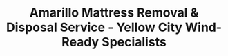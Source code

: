 ---
layout: location.njk
title: Amarillo Mattress Removal & Disposal Service - Yellow City Wind-Ready Specialists
description: Professional mattress removal in Amarillo, TX. Next-day pickup  Wind-tested service for the Yellow City - from Wolflin Village to Route 66 corridor, Pantex area to downtown districts.
permalink: /mattress-removal/texas/amarillo/
city: Amarillo
state: Texas
stateSlug: texas
tier: 2
coordinates:
  lat: 35.1992
  lng: -101.8453
pricing:
  startingPrice: 125
  single: 125
  queen: 125
  king: 135
  boxSpring: 30
neighborhoods:
  - name: "Wolflin Village"
    zipCodes: ["79109"]
  - name: "The Colonies"
    zipCodes: ["79119"]
  - name: "Sleepy Hollow"
    zipCodes: ["79106"]
  - name: "Heritage Hills"
    zipCodes: ["79109"]
  - name: "City View"
    zipCodes: ["79109"]
  - name: "Westcliff"
    zipCodes: ["79109"]
  - name: "Downtown Historic"
    zipCodes: ["79101"]
  - name: "Eastridge"
    zipCodes: ["79107"]
  - name: "Tascosa"
    zipCodes: ["79124"]
  - name: "Southwest"
    zipCodes: ["79110"]
  - name: "Hillside"
    zipCodes: ["79102"]
  - name: "North Heights"
    zipCodes: ["79107"]
zipCodes: 
  - "79101"
  - "79102"
  - "79106"
  - "79107"
  - "79109"
  - "79110"
  - "79119"
  - "79124"
recyclingPartners:
  - "City of Amarillo Solid Waste Department"
  - "Amarillo Landfill Bezner Road"
  - "Texas Panhandle Environmental Council"
  - "Texas Commission on Environmental Quality"
  - "Panhandle Regional Planning Commission"
localRegulations: "City of Amarillo prohibits mattresses in residential dumpsters and requires either scheduled bulk pickup through their free curbside collection service (806-378-6813 with 1-3 business day response) or personal transport to Amarillo Landfill at 16250 Bezner Road during operating hours that vary seasonally. The Panhandle's extreme wind conditions averaging 10-20 mph with gusts up to 60 mph create unique disposal challenges that municipal services address through specialized portable fencing and alternate daily cover systems not needed in other Texas regions, making professional pickup particularly valuable for residents."
nearbyCities:
  - name: "Dallas"
    slug: "dallas"
    isSuburb: false
    distance: "335"
  - name: "Houston"
    slug: "houston"
    isSuburb: false
    distance: "599"
  - name: "Austin"
    slug: "austin"
    isSuburb: false
    distance: "495"

reviews:
  count: 687
  featured:
    - reviewer: "Sarah M."
      rating: 5
      text: "Wind was howling at 40mph when they came. Handled everything professionally - no issues with the load shifting or mattress blowing around."
      neighborhood: "Wolflin Village"
    - reviewer: "Mike R."
      rating: 5
      text: "Work at Pantex, needed pickup on my schedule. They coordinated perfectly around my security clearance shifts."
      neighborhood: "Tascosa"
    - reviewer: "Lisa K."
      rating: 4
      text: "Route 66 motel renovation - eight rooms worth of mattresses. They handled the whole project efficiently."
      neighborhood: "Downtown Historic"
    - reviewer: "Carlos V."
      rating: 5
      text: "Eastridge apartment complex has strict bulk rules. These folks knew exactly how to work with management."
      neighborhood: "Eastridge"
    - reviewer: "Rachel H."
      rating: 5
      text: "Ranch property 30 miles out from town. They still came out and handled everything without charging extra distance fees."
      neighborhood: "Southwest"

faqs:
  - question: "How do you handle Amarillo's extreme wind conditions during pickup?"
    answer: "Our teams are specially trained for Panhandle wind conditions. We use wind-resistant loading techniques and secure transport methods developed specifically for Amarillo's 10-20 mph average winds and storm gusts up to 60 mph that don't exist in other Texas regions."
  - question: "Do you serve Pantex facility workers and their families?"
    answer: "Absolutely. We understand the unique scheduling needs of nuclear facility employees including security clearance requirements, shift rotations, and the specialized housing areas around Pantex. Our flexible scheduling accommodates these federal employment patterns."
  - question: "Can you handle Route 66 tourism business mattress disposal?"
    answer: "Yes, we specialize in serving Amarillo's tourism corridor including hotels, motels, and businesses along Historic Route 66. From the Big Texan area to downtown districts, we provide commercial-scale pickup for hospitality industry mattress replacement needs."
  - question: "What about the city's free bulk pickup service limitations?"
    answer: "While Amarillo offers free scheduled pickup, it requires 1-3 business days advance coordination and weather-dependent service. Our next-day pickup eliminates scheduling delays and weather cancellations, providing immediate solutions regardless of Panhandle conditions."
  - question: "Do you serve ranch properties and rural areas around Amarillo?"
    answer: "Yes, we serve the broader Panhandle region with Amarillo as our hub. From cattle operations to rural residential properties, we provide the same professional service without additional distance charges for the immediate Amarillo area."
  - question: "How does your service work with Amarillo's immigrant communities?"
    answer: "We serve all Amarillo residents including the diverse communities in neighborhoods like Eastridge. Our team understands the cultural dynamics of this vibrant city and provides respectful, professional service to everyone."
  - question: "What about disposal during Amarillo's severe weather seasons?"
    answer: "Unlike other Texas cities, Amarillo faces unique weather challenges. Our service operates year-round with specialized equipment and techniques for wind, dust storms, and severe weather that municipal services often suspend during adverse conditions."
  - question: "What payment methods work for Amarillo residents and businesses?"
    answer: "All major credit cards, cash, and business invoicing for Route 66 tourism operators, ranch operations, Pantex contractors, and the diverse business community throughout the Yellow City."

schema:
  "@type": "LocalBusiness"
  name: "A Bedder World Amarillo"
  address:
    "@type": "PostalAddress"
    addressLocality: "Amarillo"
    addressRegion: "TX"
    addressCountry: "US"
  geo:
    "@type": "GeoCoordinates" 
    latitude: 35.1992
    longitude: -101.8453
  telephone: "(720) 263-6094"
  priceRange: "$125-$180"
  aggregateRating:
    "@type": "AggregateRating"
    ratingValue: 4.9
    reviewCount: 687

pageContent:
  heroDescription: "Professional mattress removal serving Amarillo with reliable next-day pickup. Over 1 million mattresses recycled nationwide. From Wolflin Village historic districts to Pantex area communities - book online today!"

  aboutService: "Wind-tested mattress disposal solutions address the unique challenges facing Texas Panhandle residents, backed by our nationwide experience recycling over 1 million mattresses through proper eco-friendly practices. Unlike other Texas regions, Amarillo's persistent 10-20 mph winds and storm gusts reaching 60 mph demand specialized pickup techniques that traditional waste services cannot provide safely or efficiently.

Federal employment patterns at Pantex nuclear facility create scheduling complexities where security clearance rotations and specialized shift work require disposal services that understand these unique professional demands. We pride ourselves on proper eco-friendly disposal while accommodating the distinct rhythms of Yellow City life from nuclear facility operations to Route 66 tourism industry needs.

Municipal bulk pickup operates on weather-dependent scheduling that Panhandle conditions frequently disrupt, leaving residents coordinating around wind advisories and dust storm delays that don't affect other Texas cities. Our immediate next-day service eliminates these weather-related scheduling barriers with equipment designed specifically for Amarillo's challenging environmental conditions.

The city's role as regional hub for 72% of Texas Panhandle residents creates disposal demands extending beyond typical urban boundaries, serving ranch operations and rural communities throughout this vast territory. Our service provides reliable solutions with nationwide recycling expertise while respecting the hardworking values and environmental stewardship that define America's nuclear weapons production center and historic Route 66 destination."

  serviceAreasIntro: "Complete mattress pickup spans the Yellow City from historic Wolflin Village brick streets to modern Colonies developments, expertly serving Pantex area communities and Route 66 corridor businesses throughout Amarillo's diverse residential and commercial landscape."

  regulationsCompliance: "Municipal weather-dependent scheduling creates unpredictable service delays that our professional approach eliminates entirely. No 1-3 business day waiting periods, no weather cancellation concerns, no seasonal landfill hour restrictions - just reliable next-day pickup that operates regardless of Panhandle wind conditions or municipal service limitations."

  environmentalImpact: "Environmental responsibility honors Amarillo's unique position as both nuclear facility host and wind energy leader while protecting the High Plains ecosystem that defines this region. Our recycling network has processed 9,834 mattresses from Amarillo, recovering 79 tons of materials for manufacturing reuse while supporting sustainability consciousness throughout the Yellow City. Steel components benefit regional construction, foam materials serve industrial applications, and textile elements gain new manufacturing life through responsible processing that supports both nuclear facility environmental standards and the conservation values important to Panhandle ranch communities."

  howItWorksScheduling: "Service scheduling accommodates Yellow City's distinctive patterns including Pantex facility security requirements, Route 66 tourism industry needs, and the agricultural community rhythms that define Panhandle life where federal employment meets ranching heritage."

  howItWorksService: "Specialized teams navigate Amarillo's wind challenges and diverse community needs, coordinating with federal facility protocols while handling disposal logistics with expertise developed specifically for Panhandle environmental conditions and the unique requirements of America's nuclear weapons center."

  howItWorksDisposal: "Every collected mattress connects to our certified nationwide recycling network where component separation follows both Texas Environmental Quality standards and the elevated environmental protocols expected in nuclear facility communities, supporting manufacturing partnerships while maintaining the environmental integrity valued throughout the High Plains region."

  sidebarStats:
    mattressesRemoved: "9,834"
    windyDayPickups: "2,156"
    pantexAreaHomes: "445"

  uniqueContent: "Amarillo stands apart among Texas cities through its intersection of nuclear facility operations, extreme Panhandle weather conditions, and historic Route 66 heritage that creates mattress disposal challenges requiring specialized understanding nowhere else in the state. As home to America's only nuclear weapons assembly facility and the windiest major city in Texas, disposal logistics demand expertise beyond typical urban waste management approaches.

Pantex Plant's 4,600+ employees represent a federal workforce with security clearance schedules, specialized housing requirements, and environmental awareness standards that typical residential services cannot accommodate effectively. Nuclear facility protocols extend into surrounding communities where residents expect service providers who understand both federal employment patterns and the elevated environmental consciousness that proximity to weapons production facilities naturally creates.

Weather conditions averaging 10-20 mph winds with storm gusts reaching 60 mph distinguish Amarillo from every other major Texas city, creating pickup and transport challenges that municipal services address through specialized equipment like portable landfill fencing systems not needed elsewhere in the state. These persistent wind conditions frequently disrupt scheduled municipal pickup services, leaving residents dependent on weather forecasts rather than reliable disposal solutions.

Route 66 tourism industry generates unique commercial disposal demands as hotels, motels, and hospitality businesses along the historic corridor require flexible scheduling that accommodates seasonal visitor patterns and renovation projects. From the Big Texan Steak Ranch area to downtown historic districts, tourism operations need service providers familiar with commercial-scale mattress replacement and hospitality industry timing requirements.

The city's role as regional hub for the vast Texas Panhandle creates service territory extending far beyond typical urban boundaries, serving ranch communities and rural residents throughout a geographic area larger than many entire states. Our Yellow City positioning honors both the nuclear facility community's professional standards and the agricultural heritage that defines this remarkable intersection of federal technology, western tradition, and American highway history."
---